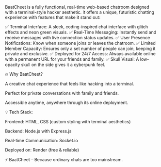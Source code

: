 BaatCheet is a fully functional, real-time web-based chatroom designed with a terminal-style hacker aesthetic. It offers a unique, futuristic chatting experience with features that make it stand out:

✅ Terminal Interface: A sleek, coding-inspired chat interface with glitch effects and neon green visuals.
✅ Real-Time Messaging: Instantly send and receive messages with live connection status updates.
✅ User Presence Notifications: Know when someone joins or leaves the chatroom.
✅ Limited Member Capacity: Ensures only a set number of people can join, keeping it private and exclusive.
✅ Deployed for 24/7 Access: Always available online with a permanent URL for your friends and family.
✅ Skull Visual: A low-opacity skull on the side gives it a cyberpunk feel.

🔥 Why BaatCheet?

A creative chat experience that feels like hacking into a terminal.

Perfect for private conversations with family and friends.

Accessible anytime, anywhere through its online deployment.

💡 Tech Stack:

Frontend: HTML, CSS (custom styling with terminal aesthetics)

Backend: Node.js with Express.js

Real-time Communication: Socket.io

Deployed on: Render (free & reliable)

⚡ BaatCheet – Because ordinary chats are too mainstream.

